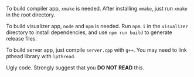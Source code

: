 To build compiler app, `xmake` is needed. After installing `xmake`, just run `xmake` in the root directory.

To build visualizer app, `node` and `npm` is needed. Run `npm i` in the `visualizer` directory to install dependencies, and use `npm run build` to generate release files.

To build server app, just compile `server.cpp` with `g++`. You may need to link pthead library with `lpthread`.

Ugly code. Strongly suggest that you **DO NOT READ** this.